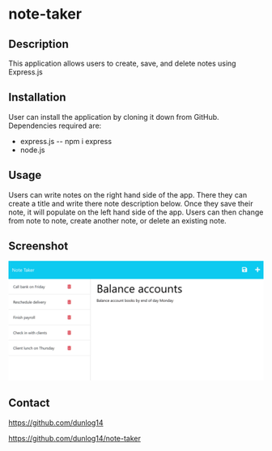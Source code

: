 # note-taker

## Description

This application allows users to create, save, and delete notes using Express.js

## Installation

User can install the application by cloning it down from GitHub. Dependencies required are:

* express.js -- npm i express
* node.js

## Usage

Users can write notes on the right hand side of the app. There they can create a title and write there note description below. Once they save their note, it will populate on the left hand side of the app. Users can then change from note to note, create another note, or delete an existing note.

## Screenshot
![img](./Assets/11-express-homework-demo-02.png)

## Contact

https://github.com/dunlog14

https://github.com/dunlog14/note-taker
